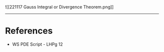    

![[221117 Gauss Integral or Divergence Theorem.png]]





---
# References
- WS PDE Script - LHPg 12